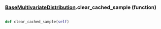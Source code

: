 ### [BaseMultivariateDistribution](BaseMultivariateDistribution.md).clear_cached_sample (function)


```py

def clear_cached_sample(self)

```


